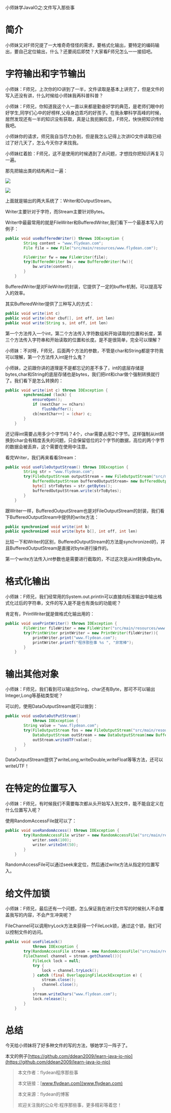 小师妹学JavaIO之:文件写入那些事

# 简介

小师妹又对F师兄提了一大堆奇奇怪怪的需求，要格式化输出，要特定的编码输出，要自己定位输出，什么？还要阅后即焚？大家看F师兄怎么一一接招吧。

# 字符输出和字节输出

小师妹：F师兄，上次你的IO讲到了一半，文件读取是基本上讲完了，但是文件的写入还没有讲，什么时候给小师妹我再科普科普？

小师妹：F师兄，你知道我这个人一直以来都是勤奋好学的典范，是老师们眼中的好学生,同学们心中的好榜样,父母身边乖巧的好孩子。在我永攀科学高峰的时候，居然发现还有一半的知识没有获取，真是让我扼腕叹息，F师兄，快快把知识传给我吧。

小师妹你的请求，师兄我自当尽力办到，但是我怎么记得上次讲IO文件读取已经过了好几天了，怎么今天你才来找我。

小师妹红着脸：F师兄，这不是使用的时候遇到了点问题，才想找你把知识再复习一遍。

那先把输出类的结构再过一遍：

![](https://img-blog.csdnimg.cn/20200514141454739.png?x-oss-process=image/watermark,type_ZmFuZ3poZW5naGVpdGk,shadow_0,text_aHR0cDovL3d3dy5mbHlkZWFuLmNvbQ==,size_35,color_8F8F8F,t_70)

![](https://img-blog.csdnimg.cn/20200514141925893.png?x-oss-process=image/watermark,type_ZmFuZ3poZW5naGVpdGk,shadow_0,text_aHR0cDovL3d3dy5mbHlkZWFuLmNvbQ==,size_35,color_8F8F8F,t_70)

上面就是输出的两大系统了：Writer和OutputStream。

Writer主要针对于字符，而Stream主要针对Bytes。

Writer中最最常用的就是FileWriter和BufferedWriter,我们看下一个最基本写入的例子：

~~~java
public void useBufferedWriter() throws IOException {
        String content = "www.flydean.com";
        File file = new File("src/main/resources/www.flydean.com");

        FileWriter fw = new FileWriter(file);
        try(BufferedWriter bw = new BufferedWriter(fw)){
            bw.write(content);
        }
    }
~~~

BufferedWriter是对FileWriter的封装，它提供了一定的buffer机制，可以提高写入的效率。

其实BufferedWriter提供了三种写入的方式：

~~~java
public void write(int c)
public void write(char cbuf[], int off, int len)
public void write(String s, int off, int len)
~~~

第一个方法传入一个int，第二个方法传入字符数组和开始读取的位置和长度，第三个方法传入字符串和开始读取的位置和长度。是不是很简单，完全可以理解？

小师妹：不对呀，F师兄，后面两个方法的参数，不管是char和String都是字符我可以理解，第一个方法传入int是什么鬼？

小师妹，之前跟你讲的道理是不是都忘记的差不多了，int的底层存储是bytes,char和String的底层存储也是bytes，我们把int和char做个强制转换就行了。我们看下是怎么转换的：

~~~java
public void write(int c) throws IOException {
        synchronized (lock) {
            ensureOpen();
            if (nextChar >= nChars)
                flushBuffer();
            cb[nextChar++] = (char) c;
        }
    }
~~~

还记得int需要占用多少个字节吗？4个，char需要占用2个字节。这样强制从int转换到char会有精度丢失的问题，只会保留低位的2个字节的数据，高位的两个字节的数据会被丢弃，这个需要在使用中注意。

看完Writer，我们再来看看Stream：

~~~java
public void useFileOutputStream() throws IOException {
        String str = "www.flydean.com";
        try(FileOutputStream outputStream = new FileOutputStream("src/main/resources/www.flydean.com");
            BufferedOutputStream bufferedOutputStream= new BufferedOutputStream(outputStream)){
            byte[] strToBytes = str.getBytes();
            bufferedOutputStream.write(strToBytes);
        }
    }
~~~

跟Writer一样，BufferedOutputStream也是对FileOutputStream的封装，我们看下BufferedOutputStream中提供的write方法：

~~~java
public synchronized void write(int b)
public synchronized void write(byte b[], int off, int len)
~~~

比较一下和Writer的区别，BufferedOutputStream的方法是synchronized的，并且BufferedOutputStream是直接对byte进行操作的。

第一个write方法传入int参数也是需要进行截取的，不过这次是从int转换成byte。

# 格式化输出

小师妹：F师兄，我们经常用的System.out.println可以直接向标准输出中输出格式化过后的字符串，文件的写入是不是也有类似的功能呢？

肯定有，PrintWriter就是做格式化输出用的：

~~~java
public void usePrintWriter() throws IOException {
        FileWriter fileWriter = new FileWriter("src/main/resources/www.flydean.com");
        try(PrintWriter printWriter = new PrintWriter(fileWriter)){
            printWriter.print("www.flydean.com");
            printWriter.printf("程序那些事 %s ", "非常棒");
        }
    }
~~~

# 输出其他对象 

小师妹：F师兄，我们看到可以输出String，char还有Byte，那可不可以输出Integer,Long等基础类型呢？

可以的，使用DataOutputStream就可以做到：

~~~java
public void useDataOutPutStream()
            throws IOException {
        String value = "www.flydean.com";
        try(FileOutputStream fos = new FileOutputStream("src/main/resources/www.flydean.com")){
            DataOutputStream outStream = new DataOutputStream(new BufferedOutputStream(fos));
            outStream.writeUTF(value);
        }
    }
~~~

DataOutputStream提供了writeLong,writeDouble,writeFloat等等方法，还可以writeUTF！

# 在特定的位置写入

小师妹：F师兄，有时候我们不需要每次都从头开始写入到文件，能不能自定义在什么位置写入呢？

使用RandomAccessFile就可以了：

~~~java
public void useRandomAccess() throws IOException {
        try(RandomAccessFile writer = new RandomAccessFile("src/main/resources/www.flydean.com", "rw")){
            writer.seek(100);
            writer.writeInt(50);
        }
    }
~~~

RandomAccessFile可以通过seek来定位，然后通过write方法从指定的位置写入。

# 给文件加锁

小师妹：F师兄，最后还有一个问题，怎么保证我在进行文件写的时候别人不会覆盖我写的内容，不会产生冲突呢？

FileChannel可以调用tryLock方法来获得一个FileLock锁，通过这个锁，我们可以控制文件的访问。

~~~java
public void useFileLock()
            throws IOException {
        try(RandomAccessFile stream = new RandomAccessFile("src/main/resources/www.flydean.com", "rw");
        FileChannel channel = stream.getChannel()){
            FileLock lock = null;
            try {
                lock = channel.tryLock();
            } catch (final OverlappingFileLockException e) {
                stream.close();
                channel.close();
            }
            stream.writeChars("www.flydean.com");
            lock.release();
        }
    }
~~~

# 总结

今天给小师妹将了好多种文件的写的方法，够她学习一阵子了。

本文的例子[https://github.com/ddean2009/learn-java-io-nio](https://github.com/ddean2009/learn-java-io-nio)

> 本文作者：flydean程序那些事
> 
> 本文链接：[www.flydean.com](www.flydean.com)
> 
> 本文来源：flydean的博客
> 
> 欢迎关注我的公众号:程序那些事，更多精彩等着您！








